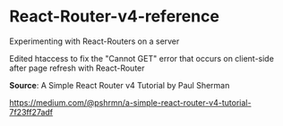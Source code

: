 # React-Router-v4-reference
Experimenting with React-Routers on a server

Edited htaccess to fix the "Cannot GET" error that occurs on client-side after page refresh with React-Router

**Source**:
A Simple React Router v4 Tutorial by Paul Sherman

https://medium.com/@pshrmn/a-simple-react-router-v4-tutorial-7f23ff27adf
